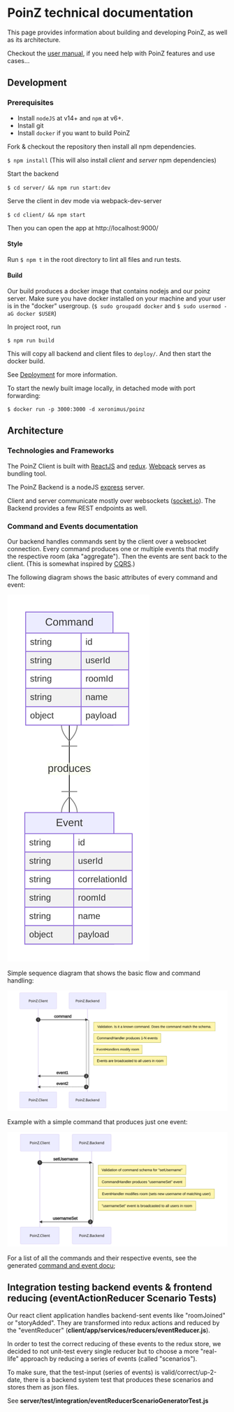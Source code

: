 # PoinZ technical documentation

This page provides information about building and developing PoinZ, as well as its architecture.

Checkout the [user manual](./manual.md), if you need help with PoinZ features and use cases...

## Development

### Prerequisites

* Install `nodeJS` at v14+ and `npm` at v6+.
* Install git
* Install `docker` if you want to build PoinZ

Fork & checkout the repository then install all npm dependencies.

`$ npm install`  (This will also install *client* and *server* npm dependencies)

Start the backend

`$ cd server/ && npm run start:dev`

Serve the client in dev mode via webpack-dev-server

`$ cd client/ && npm start`

Then you can open the app at http://localhost:9000/

#### Style

Run ```$ npm t``` in the root directory to lint all files and run tests.

#### Build

Our build produces a docker image that contains nodejs and our poinz server.
Make sure you have docker installed on your machine and your user is in the "docker" usergroup. (```$ sudo groupadd docker``` and ```$ sudo usermod -aG docker $USER```)

In project root, run

```
$ npm run build
```

This will copy all backend and client files to `deploy/`.
And then start the docker build.

See [Deployment](docu/deployment.md) for more information.

To start the newly built image locally, in detached mode with port forwarding:
```
$ docker run -p 3000:3000 -d xeronimus/poinz
```

## Architecture

### Technologies and Frameworks

The PoinZ Client is built with [ReactJS](https://facebook.github.io/react/) and [redux](https://github.com/reactjs/redux).
[Webpack](https://webpack.github.io/) serves as bundling tool.

The PoinZ Backend is a nodeJS [express](http://expressjs.com/) server.

Client and server communicate mostly over websockets ([socket.io](https://socket.io/)). The Backend provides a few REST endpoints as well.

### Command and Events documentation

Our backend handles commands sent by the client over a websocket connection.
Every command produces one or multiple events that modify the respective room (aka "aggregate").
Then the events are sent back to the client. (This is somewhat inspired by [CQRS](https://martinfowler.com/bliki/CQRS.html).)

The following diagram shows the basic attributes of every command and event:

![command event structure](./diagrams/ermCommandEvent.md.svg)


Simple sequence diagram that shows the basic flow and command handling:

![Generic command handling](./diagrams/sequenceCommandHandlingGeneric.md.svg)


Example with a simple command that produces just one event:

![Simple example](./diagrams/sequenceCommandHandlingExample.md.svg)

For a list of all the commands and their respective events, see the generated [command and event docu](/docu/commandAndEventDocu.md);


## Integration testing backend events & frontend reducing (eventActionReducer Scenario Tests)

Our react client application handles backend-sent events like "roomJoined" or "storyAdded". They are transformed into
redux actions and reduced by the "eventReducer" (**client/app/services/reducers/eventReducer.js**).

In order to test the correct reducing of these events to the redux store, we decided to not unit-test every single
reducer but to choose a more "real-life" approach by reducing a series of events (called "scenarios").

To make sure, that the test-input (series of events) is valid/correct/up-2-date, there is a backend system test that
produces these scenarios and stores them as json files.

See **server/test/integration/eventReducerScenarioGeneratorTest.js**

